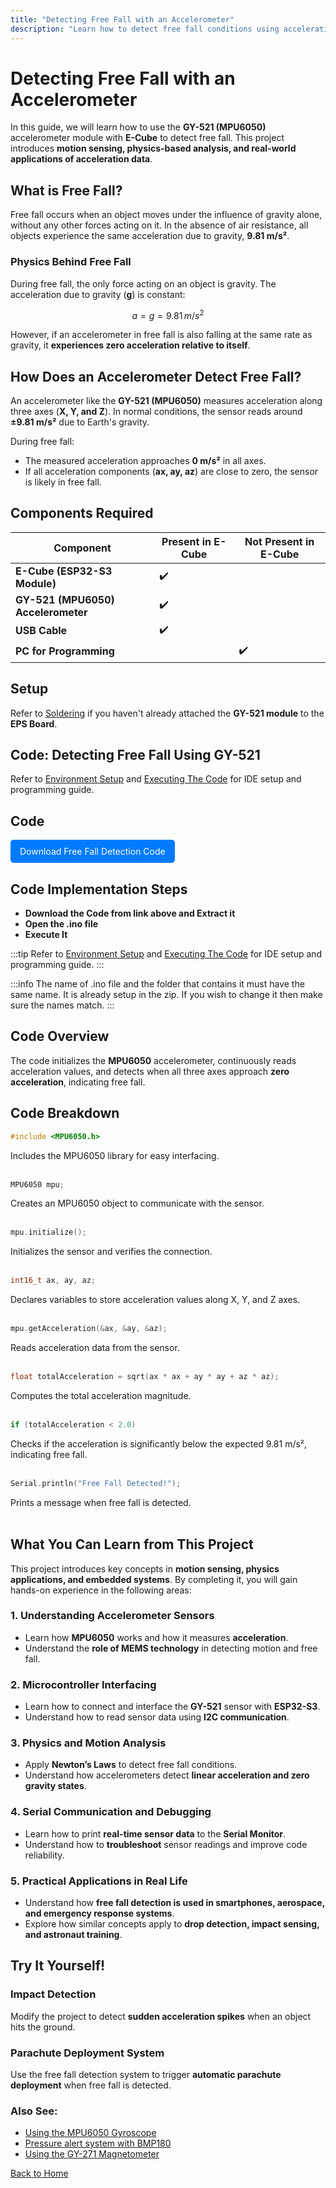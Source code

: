 ```yaml
---
title: "Detecting Free Fall with an Accelerometer"
description: "Learn how to detect free fall conditions using acceleration values from the GY-521 accelerometer."
---
```


# **Detecting Free Fall with an Accelerometer**

In this guide, we will learn how to use the **GY-521 (MPU6050)** accelerometer module with **E-Cube** to detect free fall. This project introduces **motion sensing, physics-based analysis, and real-world applications of acceleration data**.

## **What is Free Fall?**
Free fall occurs when an object moves under the influence of gravity alone, without any other forces acting on it. In the absence of air resistance, all objects experience the same acceleration due to gravity, **9.81 m/s²**.

### **Physics Behind Free Fall**
During free fall, the only force acting on an object is gravity. The acceleration due to gravity (**g**) is constant:

$$ a = g = 9.81 \, m/s^2 $$

However, if an accelerometer in free fall is also falling at the same rate as gravity, it **experiences zero acceleration relative to itself**.

## **How Does an Accelerometer Detect Free Fall?**
An accelerometer like the **GY-521 (MPU6050)** measures acceleration along three axes (**X, Y, and Z**). In normal conditions, the sensor reads around **±9.81 m/s²** due to Earth's gravity.  

During free fall:
- The measured acceleration approaches **0 m/s²** in all axes.
- If all acceleration components (**ax, ay, az**) are close to zero, the sensor is likely in free fall.

## **Components Required**

| Component                   | Present in E-Cube | Not Present in E-Cube |
|-----------------------------|-------------------|-----------------------|
| **E-Cube (ESP32-S3 Module)**| ✔️                |                       |
| **GY-521 (MPU6050) Accelerometer**     |          ✔️          |                  | 
| **USB Cable**              |            ✔️       |                     |
| **PC for Programming** ||✔️|

## **Setup**
Refer to [Soldering](/en/assembly/soldering.md) if you haven't already attached the **GY-521 module** to the **EPS Board**.

## **Code: Detecting Free Fall Using GY-521**  

Refer to [Environment Setup](/en/operationguide/environmentsetup.md) and [Executing The Code](/en/operationguide/executingthecode.md) for IDE setup and programming guide.

## Code  

<a href="/public/GY521-freefall.zip" download style="display: inline-block; padding: 10px 15px; background: #007bff; color: white; text-decoration: none; border-radius: 5px;">
Download Free Fall Detection Code
</a>

## Code Implementation Steps

- **Download the Code from link above and Extract it**  
- **Open the .ino file**  
- **Execute It**  

:::tip
Refer to [Environment Setup](/en/operationguide/environmentsetup.md) and [Executing The Code](/en/operationguide/executingthecode.md) for IDE setup and programming guide.
:::

:::info
The name of .ino file and the folder that contains it must have the same name. It is already setup in the zip. If you wish to change it then make sure the names match.
:::

## **Code Overview**
The code initializes the **MPU6050** accelerometer, continuously reads acceleration values, and detects when all three axes approach **zero acceleration**, indicating free fall.

## **Code Breakdown**

```cpp
#include <MPU6050.h>
```
Includes the MPU6050 library for easy interfacing.<br><br>

```cpp
MPU6050 mpu;
```
Creates an MPU6050 object to communicate with the sensor.<br><br>

```cpp
mpu.initialize();
```
Initializes the sensor and verifies the connection.<br><br>

```cpp
int16_t ax, ay, az;
```
Declares variables to store acceleration values along X, Y, and Z axes.<br><br>

```cpp
mpu.getAcceleration(&ax, &ay, &az);
```
Reads acceleration data from the sensor.<br><br>

```cpp
float totalAcceleration = sqrt(ax * ax + ay * ay + az * az);
```

Computes the total acceleration magnitude.<br><br>

```cpp
if (totalAcceleration < 2.0)
```
Checks if the acceleration is significantly below the expected 9.81 m/s², indicating free fall.<br><br>

```cpp
Serial.println("Free Fall Detected!");
```
Prints a message when free fall is detected.<br><br>

## **What You Can Learn from This Project**  
This project introduces key concepts in **motion sensing, physics applications, and embedded systems**. By completing it, you will gain hands-on experience in the following areas:  

### **1. Understanding Accelerometer Sensors**  
- Learn how **MPU6050** works and how it measures **acceleration**.  
- Understand the **role of MEMS technology** in detecting motion and free fall.  

### **2. Microcontroller Interfacing**  
- Learn how to connect and interface the **GY-521** sensor with **ESP32-S3**.  
- Understand how to read sensor data using **I2C communication**.  

### **3. Physics and Motion Analysis**  
- Apply **Newton’s Laws** to detect free fall conditions.  
- Understand how accelerometers detect **linear acceleration and zero gravity states**.  

### **4. Serial Communication and Debugging**  
- Learn how to print **real-time sensor data** to the **Serial Monitor**.  
- Understand how to **troubleshoot** sensor readings and improve code reliability.  

### **5. Practical Applications in Real Life**  
- Understand how **free fall detection is used in smartphones, aerospace, and emergency response systems**.  
- Explore how similar concepts apply to **drop detection, impact sensing, and astronaut training**.  

## **Try It Yourself!**

### **Impact Detection**  
Modify the project to detect **sudden acceleration spikes** when an object hits the ground.

### **Parachute Deployment System**  
Use the free fall detection system to trigger **automatic parachute deployment** when free fall is detected.

### **Also See:**
- [Using the MPU6050 Gyroscope](/en/sensors/mpu6050_gyro.md)  
- [Pressure alert system with BMP180](/en/experiments/gpiosensor/pressure_led_warning)
- [Using the GY-271 Magnetometer](/en/experiments/gpiosensor/motion_detector)

[Back to Home](./index.md)